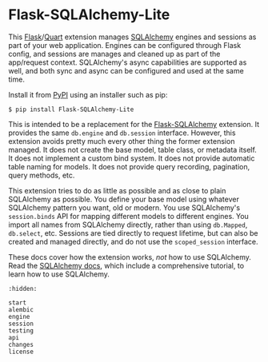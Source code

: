 # Flask-SQLAlchemy-Lite

This [Flask]/[Quart] extension manages [SQLAlchemy] engines and sessions as part
of your web application. Engines can be configured through Flask config, and
sessions are manages and cleaned up as part of the app/request context.
SQLAlchemy's async capabilities are supported as well, and both sync and async
can be configured and used at the same time.

[Flask]: https://flask.palletsprojects.com
[Quart]: https://quart.palletsprojects.com
[SQLAlchemy]: https://www.sqlalchemy.org

Install it from [PyPI] using an installer such as pip:

```
$ pip install Flask-SQLAlchemy-Lite
```

[PyPI]: https://pypi.org/project/Flask-SQLAlchemy-Lite

This is intended to be a replacement for the [Flask-SQLAlchemy] extension. It
provides the same `db.engine` and `db.session` interface. However, this
extension avoids pretty much every other thing the former extension managed. It
does not create the base model, table class, or metadata itself. It does not
implement a custom bind system. It does not provide automatic table naming for
models. It does not provide query recording, pagination, query methods, etc.

[Flask-SQLAlchemy]: https://flask-sqlalchemy.palletsprojects.com

This extension tries to do as little as possible and as close to plain
SQLAlchemy as possible. You define your base model using whatever SQLAlchemy
pattern you want, old or modern. You use SQLAlchemy's `session.binds` API for
mapping different models to different engines. You import all names from
SQLAlchemy directly, rather than using `db.Mapped`, `db.select`, etc. Sessions
are tied directly to request lifetime, but can also be created and managed
directly, and do not use the `scoped_session` interface.

These docs cover how the extension works, _not_ how to use SQLAlchemy. Read the
[SQLAlchemy docs], which include a comprehensive tutorial, to learn how to use
SQLAlchemy.

[SQLAlchemy docs]: https://docs.sqlalchemy.org

```{toctree}
:hidden:

start
alembic
engine
session
testing
api
changes
license
```
